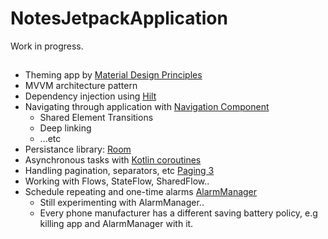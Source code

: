 # NotesJetpackApplication

Work in progress.

## 

* Theming app by [Material Design Principles](https://material.io/)
* MVVM architecture pattern
* Dependency injection using [Hilt](https://developer.android.com/training/dependency-injection/hilt-android)
* Navigating through application with [Navigation Component](https://developer.android.com/guide/navigation)
  * Shared Element Transitions
  * Deep linking 
  * ...etc
* Persistance library: [Room](https://developer.android.com/jetpack/androidx/releases/room)
* Asynchronous tasks with [Kotlin coroutines](https://developer.android.com/kotlin/coroutines)
* Handling pagination, separators, etc [Paging 3](https://developer.android.com/topic/libraries/architecture/paging/v3-overview)
* Working with Flows, StateFlow, SharedFlow..
* Schedule repeating and one-time alarms [AlarmManager](https://developer.android.com/training/scheduling/alarms)
  * Still experimenting with AlarmManager..
  * Every phone manufacturer has a different saving battery policy, e.g killing app and AlarmManager with it.

## 
